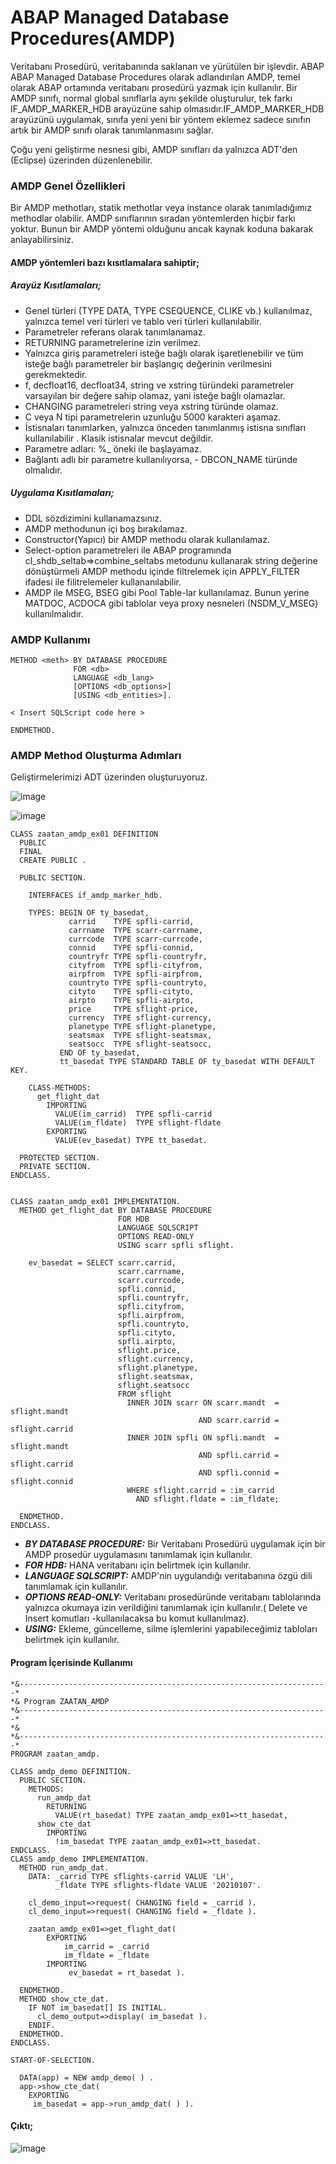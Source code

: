 # ABAP Managed Database Procedures(AMDP)

  Veritabanı Prosedürü, veritabanında saklanan ve yürütülen bir işlevdir. ABAP ABAP Managed Database Procedures olarak adlandırılan AMDP, temel olarak
ABAP ortamında veritabanı prosedürü yazmak için kullanılır. Bir AMDP sınıfı, normal global sınıflarla aynı şekilde oluşturulur, tek farkı IF_AMDP_MARKER_HDB arayüzüne sahip olmasıdır.IF_AMDP_MARKER_HDB arayüzünü uygulamak, sınıfa yeni yeni bir yöntem eklemez sadece sınıfın artık bir AMDP sınıfı olarak tanımlanmasını sağlar. 

  Çoğu yeni geliştirme nesnesi gibi, AMDP sınıfları da yalnızca ADT'den (Eclipse) üzerinden düzenlenebilir. 
  
### AMDP Genel Özellikleri
  Bir AMDP methotları, statik methotlar veya instance olarak tanımladığımız methodlar olabilir. AMDP sınıflarının sıradan yöntemlerden hiçbir farkı yoktur. Bunun bir AMDP yöntemi olduğunu ancak kaynak koduna bakarak anlayabilirsiniz. 

#### AMDP yöntemleri bazı kısıtlamalara sahiptir;

##### Arayüz Kısıtlamaları;
- Genel türleri (TYPE DATA, TYPE CSEQUENCE, CLIKE vb.) kullanılmaz, yalnızca temel veri türleri ve tablo veri türleri kullanılabilir.
- Parametreler referans olarak tanımlanamaz.
- RETURNING parametrelerine izin verilmez.
- Yalnızca giriş parametreleri isteğe bağlı olarak işaretlenebilir ve tüm isteğe bağlı parametreler bir başlangıç değerinin verilmesini gerekmektedir.
- f, decfloat16, decfloat34, string ve xstring türündeki parametreler varsayılan bir değere sahip olamaz, yani isteğe bağlı olamazlar.
- CHANGING parametreleri string veya xstring türünde olamaz.
- C veya N tipi parametrelerin uzunluğu 5000 karakteri aşamaz.
- İstisnaları tanımlarken, yalnızca önceden tanımlanmış istisna sınıfları kullanılabilir . Klasik istisnalar mevcut değildir.
- Parametre adları: %_ öneki ile başlayamaz.
- Bağlantı adlı bir parametre kullanılıyorsa, - DBCON_NAME türünde olmalıdır.

##### Uygulama Kısıtlamaları;
- DDL sözdizimini kullanamazsınız.
- AMDP methodunun içi boş bırakılamaz.
- Constructor(Yapıcı) bir AMDP methodu olarak kullanılamaz.
- Select-option parametreleri ile ABAP programında cl_shdb_seltab=>combine_seltabs metodunu kullanarak string değerine dönüştürmeli AMDP methodu içinde filtrelemek için APPLY_FILTER ifadesi ile filitrelemeler kullananılabilir.
- AMDP ile MSEG, BSEG gibi Pool Table-lar kullanılamaz. Bunun yerine MATDOC, ACDOCA gibi tablolar veya proxy nesneleri (NSDM_V_MSEG) kullanılmalıdır.

### AMDP Kullanımı
```abap
METHOD <meth> BY DATABASE PROCEDURE 
              FOR <db>
              LANGUAGE <db_lang>
              [OPTIONS <db_options>]
              [USING <db_entities>].

< Insert SQLScript code here >

ENDMETHOD.
```

### AMDP Method Oluşturma Adımları

Geliştirmelerimizi ADT üzerinden oluşturuyoruz.

![image](https://user-images.githubusercontent.com/26427511/150639340-e0733e39-3ad6-4cc0-804e-a0ef6f3bb4e1.png)

![image](https://user-images.githubusercontent.com/26427511/150639645-7d3903b3-aba9-4806-af9d-ef9c828e02c0.png)

```abap
CLASS zaatan_amdp_ex01 DEFINITION
  PUBLIC
  FINAL
  CREATE PUBLIC .

  PUBLIC SECTION.

    INTERFACES if_amdp_marker_hdb.

    TYPES: BEGIN OF ty_basedat,
             carrid    TYPE spfli-carrid,
             carrname  TYPE scarr-carrname,
             currcode  TYPE scarr-currcode,
             connid    TYPE spfli-connid,
             countryfr TYPE spfli-countryfr,
             cityfrom  TYPE spfli-cityfrom,
             airpfrom  TYPE spfli-airpfrom,
             countryto TYPE spfli-countryto,
             cityto    TYPE spfli-cityto,
             airpto    TYPE spfli-airpto,
             price     TYPE sflight-price,
             currency  TYPE sflight-currency,
             planetype TYPE sflight-planetype,
             seatsmax  TYPE sflight-seatsmax,
             seatsocc  TYPE sflight-seatsocc,
           END OF ty_basedat,
           tt_basedat TYPE STANDARD TABLE OF ty_basedat WITH DEFAULT KEY.

    CLASS-METHODS:
      get_flight_dat
        IMPORTING
          VALUE(im_carrid)  TYPE spfli-carrid
          VALUE(im_fldate)  TYPE sflight-fldate
        EXPORTING
          VALUE(ev_basedat) TYPE tt_basedat.

  PROTECTED SECTION.
  PRIVATE SECTION.
ENDCLASS.


CLASS zaatan_amdp_ex01 IMPLEMENTATION.
  METHOD get_flight_dat BY DATABASE PROCEDURE 
                        FOR HDB 
                        LANGUAGE SQLSCRIPT
                        OPTIONS READ-ONLY
                        USING scarr spfli sflight.
                        
    ev_basedat = SELECT scarr.carrid,
                        scarr.carrname,
                        scarr.currcode,
                        spfli.connid,
                        spfli.countryfr,
                        spfli.cityfrom,
                        spfli.airpfrom,
                        spfli.countryto,
                        spfli.cityto,
                        spfli.airpto,
                        sflight.price,
                        sflight.currency,
                        sflight.planetype,
                        sflight.seatsmax,
                        sflight.seatsocc
                        FROM sflight
                          INNER JOIN scarr ON scarr.mandt  = sflight.mandt
                                          AND scarr.carrid = sflight.carrid
                          INNER JOIN spfli ON spfli.mandt  = sflight.mandt
                                          AND spfli.carrid = sflight.carrid
                                          AND spfli.connid = sflight.connid
                          WHERE sflight.carrid = :im_carrid
                            AND sflight.fldate = :im_fldate;
                            
  ENDMETHOD.
ENDCLASS.
```

- ***BY DATABASE PROCEDURE:*** Bir Veritabanı Prosedürü uygulamak için bir AMDP prosedür uygulamasını tanımlamak için kullanılır.
- ***FOR HDB:*** HANA veritabanı için belirtmek için kullanılır.
- ***LANGUAGE SQLSCRIPT:*** AMDP'nin uygulandığı veritabanına özgü dili tanımlamak için kullanılır.
- ***OPTIONS READ-ONLY:*** Veritabanı prosedüründe veritabanı tablolarında yalnızca okumaya izin verildiğini tanımlamak için kullanılır.( Delete ve Insert komutları -kullanılacaksa bu komut kullanılmaz).
- ***USING:*** Ekleme, güncelleme, silme işlemlerini yapabileceğimiz tabloları belirtmek için kullanılır.

#### Program İçerisinde Kullanımı

```abap
*&---------------------------------------------------------------------*
*& Program ZAATAN_AMDP
*&---------------------------------------------------------------------*
*&
*&---------------------------------------------------------------------*
PROGRAM zaatan_amdp.

CLASS amdp_demo DEFINITION.
  PUBLIC SECTION.
    METHODS:
      run_amdp_dat
        RETURNING
          VALUE(rt_basedat) TYPE zaatan_amdp_ex01=>tt_basedat,
      show_cte_dat
        IMPORTING
          !im_basedat TYPE zaatan_amdp_ex01=>tt_basedat.
ENDCLASS.
CLASS amdp_demo IMPLEMENTATION.
  METHOD run_amdp_dat.
    DATA: _carrid TYPE sflights-carrid VALUE 'LH',
          _fldate TYPE sflights-fldate VALUE '20210107'.

    cl_demo_input=>request( CHANGING field = _carrid ).
    cl_demo_input=>request( CHANGING field = _fldate ).

    zaatan_amdp_ex01=>get_flıght_dat(
        EXPORTING
            im_carrid = _carrid
            im_fldate = _fldate
        IMPORTING
             ev_basedat = rt_basedat ).

  ENDMETHOD.
  METHOD show_cte_dat.
    IF NOT im_basedat[] IS INITIAL.
      cl_demo_output=>display( im_basedat ).
    ENDIF.
  ENDMETHOD.
ENDCLASS.

START-OF-SELECTION.

  DATA(app) = NEW amdp_demo( ) .
  app->show_cte_dat(
    EXPORTING
     im_basedat = app->run_amdp_dat( ) ).
```
#### Çıktı;
![image](https://user-images.githubusercontent.com/26427511/150653823-20b902c0-fadf-4221-bb82-9f6bde94336a.png)

